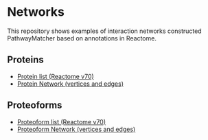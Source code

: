 # Networks

This repository shows examples of interaction networks constructed PathwayMatcher based on annotations in Reactome.

## Proteins

* [Protein list (Reactome v70)](Proteins/all_proteins_v70.csv)
* [Protein Network (vertices and edges)](CompleteNetworks/Proteins.zip)

## Proteoforms

* [Proteoform list (Reactome v70)](Proteoforms/all_proteoforms_v70_simple.csv)
* [Proteoform Network (vertices and edges)](CompleteNetworks/Proteoforms.zip)
